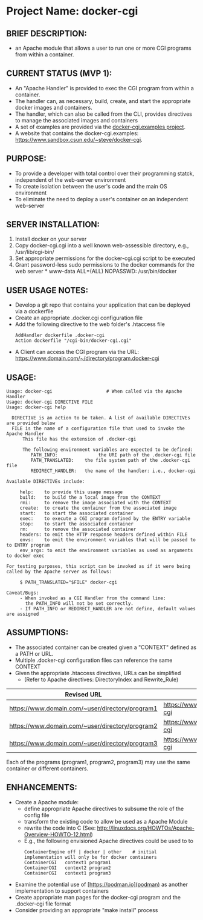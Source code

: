 # Project Name: docker-cgi

## BRIEF DESCRIPTION:
  * an Apache module that allows a user to run one or more CGI programs from within a container.

## CURRENT STATUS (MVP 1):
  * An "Apache Handler" is provided to exec the CGI program from within a container.
  * The handler can, as necessary, build, create, and start the appropriate docker images and containers.
  * The handler, which can also be called from the CLI, provides directives to manage the associated images and containers
  * A set of examples are provided via the [docker-cgi.examples project](https://github.com/csuntechlab/docker-cgi.examples).
  * A website that contains the docker-cgi.examples: https://www.sandbox.csun.edu/~steve/docker-cgi.

## PURPOSE:
  * To provide a developer with total control over their programming statck, independent of the web-server environment
  * To create isolation between the user's code and the main OS environment
  * To eliminate the need to deploy a user's container on an independent web-server

## SERVER INSTALLATION:
  1. Install docker on your server
  1. Copy docker-cgi.cgi into a well known web-assessible directory, e.g., /usr/lib/cgi-bin/
  1. Set appropriate permissions for the docker-cgi.cgi script to be executed
  1. Grant password-less sudo permissions to the docker commands for the web server
    * www-data ALL=(ALL) NOPASSWD: /usr/bin/docker

## USER USAGE NOTES:
  * Develop a git repo that contains your application that can be deployed via a dockerfile
  * Create an appropriate .docker.cgi configuration file
  * Add the following directive to the web folder's .htaccess file
    ```
    AddHandler dockerfile .docker-cgi
    Action dockerfile "/cgi-bin/docker-cgi.cgi"
    ```
  * A Client can access the CGI program via the URL: https://www.domain.com/~/directory/program.docker-cgi
  
	
## USAGE:
```$ docker-cgi help
Usage: docker-cgi                    # When called via the Apache Handler
Usage: docker-cgi DIRECTIVE FILE
Usage: docker-cgi help

  DIRECTIVE is an action to be taken. A list of available DIRECTIVEs are provided below
  FILE is the name of a configuration file that used to invoke the Apache Handler
      This file has the extension of .docker-cgi

      The following environment variables are expected to be defined:
         PATH_INFO:		          the URI path of the .docker-cgi file
         PATH_TRANSLATED:    the file system path of the .docker-cgi file
         REDIRECT_HANDLER:   the name of the handler: i.e., docker-cgi

Available DIRECTIVEs include:

	 help:	  to provide this usage message
	 build:	  to build the a local image from the CONTEXT
	 rmi:	  to remove the image associated with the CONTEXT
	 create:  to create the container from the associated image
	 start:	  to start the associated container
	 exec:	  to execute a CGI program defined by the ENTRY variable
	 stop:	  to start the associated container
	 rm:	  to remove the associated container
	 headers: to emit the HTTP response headers defined within FILE
	 envs:	  to emit the environment variables that will be passed to to ENTRY program
	 env_args: to emit the environment variables as used as arguments to docker exec

For testing purposes, this script can be invoked as if it were being called by the Apache server as follows:

	 $ PATH_TRANSLATED="$FILE" docker-cgi 

Caveat/Bugs:
	 - When invoked as a CGI Handler from the command line:
	   the PATH_INFO will not be set correctly.
	 - If PATH_INFO or REDIRECT_HANDLER are not define, default values are assigned
```

## ASSUMPTIONS:
  * The associated container can be created given a "CONTEXT" defined as a PATH or URL.
  * Multiple .docker-cgi configuration files can reference the same CONTEXT
  * Given the appropriate .htaccess directives, URLs can be simplified
    * (Refer to Apache directives: DirectoryIndex and Rewrite_Rule)

Revised URL   | Default URL
------------ | -------------
https://www.domain.com/~user/directory/program1 | https://www.domain.com/~user/directory/program1.docker-cgi
https://www.domain.com/~user/directory/program2 | https://www.domain.com/~user/directory/program2.docker-cgi
https://www.domain.com/~user/directory/program3 | https://www.domain.com/~user/directory/program3.docker-cgi

Each of the programs (program1, program2, program3) may use the same container or different containers.


## ENHANCEMENTS:
  * Create a Apache module:
    * define appropriate Apache directives to subsume the role of the config file
    * transform the existing code to allow be used as a Apache Module
    * rewrite the code into C (See: http://linuxdocs.org/HOWTOs/Apache-Overview-HOWTO-12.html)
    * E.g., the following envisioned Apache directives could be used to to 
      ```
      ContainerEngine off | docker | other    # initial implementation will only be for docker containers
      ContainerCGI   context1 program1			
      ContainerCGI   context2 program2
      ContainerCGI   context1 program3
      ```
  * Examine the potential use of [https://podman.io](podman) as another implementation to support containers
  * Create appropriate man pages for the docker-cgi program and the .docker-cgi file format
  * Consider providing an appropriate "make install" process
  
